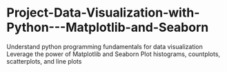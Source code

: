 # Project-Data-Visualization-with-Python---Matplotlib-and-Seaborn
Understand python programming fundamentals for data visualization  Leverage the power of Matplotlib and Seaborn  Plot histograms, countplots, scatterplots, and line plots
